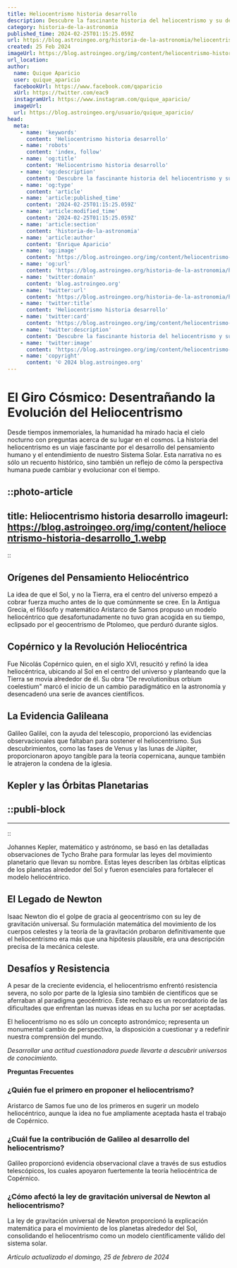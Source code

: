 ```yaml
---
title: Heliocentrismo historia desarrollo
description: Descubre la fascinante historia del heliocentrismo y su desarrollo; cómo cambió nuestra visión del cosmos y desafió viejas creencias.
category: historia-de-la-astronomia
published_time: 2024-02-25T01:15:25.059Z
url: https://blog.astroingeo.org/historia-de-la-astronomia/heliocentrismo-historia-desarrollo
created: 25 Feb 2024
imageUrl: https://blog.astroingeo.org/img/content/heliocentrismo-historia-desarrollo_1.webp
url_location:
author:
  name: Quique Aparicio
  user: quique_aparicio
  facebookUrl: https://www.facebook.com/qaparicio
  xUrl: https://twitter.com/eac9
  instagramUrl: https://www.instagram.com/quique_aparicio/
  imageUrl: 
  url: https://blog.astroingeo.org/usuario/quique_aparicio/
head:
  meta:
    - name: 'keywords'
      content: 'Heliocentrismo historia desarrollo'
    - name: 'robots'
      content: 'index, follow'
    - name: 'og:title'
      content: 'Heliocentrismo historia desarrollo'
    - name: 'og:description'
      content: 'Descubre la fascinante historia del heliocentrismo y su desarrollo; cómo cambió nuestra visión del cosmos y desafió viejas creencias.'
    - name: 'og:type'
      content: 'article'
    - name: 'article:published_time'
      content: '2024-02-25T01:15:25.059Z'
    - name: 'article:modified_time'
      content: '2024-02-25T01:15:25.059Z'
    - name: 'article:section'
      content: 'historia-de-la-astronomia'
    - name: 'article:author'
      content: 'Enrique Aparicio'
    - name: 'og:image'
      content: 'https://blog.astroingeo.org/img/content/heliocentrismo-historia-desarrollo_1.webp'
    - name: 'og:url'
      content: 'https://blog.astroingeo.org/historia-de-la-astronomia/heliocentrismo-historia-desarrollo'
    - name: 'twitter:domain'
      content: 'blog.astroingeo.org'
    - name: 'twitter:url'
      content: 'https://blog.astroingeo.org/historia-de-la-astronomia/heliocentrismo-historia-desarrollo'
    - name: 'twitter:title'
      content: 'Heliocentrismo historia desarrollo'
    - name: 'twitter:card'
      content: 'https://blog.astroingeo.org/img/content/heliocentrismo-historia-desarrollo_1.webp'
    - name: 'twitter:description'
      content: 'Descubre la fascinante historia del heliocentrismo y su desarrollo; cómo cambió nuestra visión del cosmos y desafió viejas creencias.'
    - name: 'twitter:image'
      content: 'https://blog.astroingeo.org/img/content/heliocentrismo-historia-desarrollo_1.webp'
    - name: 'copyright'
      content: '© 2024 blog.astroingeo.org'
---
```

# El Giro Cósmico: Desentrañando la Evolución del Heliocentrismo

Desde tiempos inmemoriales, la humanidad ha mirado hacia el cielo nocturno con preguntas acerca de su lugar en el cosmos. La historia del heliocentrismo es un viaje fascinante por el desarrollo del pensamiento humano y el entendimiento de nuestro Sistema Solar. Esta narrativa no es sólo un recuento histórico, sino también un reflejo de cómo la perspectiva humana puede cambiar y evolucionar con el tiempo.


::photo-article
---
title: Heliocentrismo historia desarrollo
imageurl: https://blog.astroingeo.org/img/content/heliocentrismo-historia-desarrollo_1.webp
---
::


## Orígenes del Pensamiento Heliocéntrico

La idea de que el Sol, y no la Tierra, era el centro del universo empezó a cobrar fuerza mucho antes de lo que comúnmente se cree. En la Antigua Grecia, el filósofo y matemático Aristarco de Samos propuso un modelo heliocéntrico que desafortunadamente no tuvo gran acogida en su tiempo, eclipsado por el geocentrismo de Ptolomeo, que perduró durante siglos.

## Copérnico y la Revolución Heliocéntrica

Fue Nicolás Copérnico quien, en el siglo XVI, resucitó y refinó la idea heliocéntrica, ubicando al Sol en el centro del universo y planteando que la Tierra se movía alrededor de él. Su obra "De revolutionibus orbium coelestium" marcó el inicio de un cambio paradigmático en la astronomía y desencadenó una serie de avances científicos.

## La Evidencia Galileana

Galileo Galilei, con la ayuda del telescopio, proporcionó las evidencias observacionales que faltaban para sostener el heliocentrismo. Sus descubrimientos, como las fases de Venus y las lunas de Júpiter, proporcionaron apoyo tangible para la teoría copernicana, aunque también le atrajeron la condena de la iglesia.

## Kepler y las Órbitas Planetarias


  ::publi-block
  ---
  ---
  ::
  
  
Johannes Kepler, matemático y astrónomo, se basó en las detalladas observaciones de Tycho Brahe para formular las leyes del movimiento planetario que llevan su nombre. Estas leyes describen las órbitas elípticas de los planetas alrededor del Sol y fueron esenciales para fortalecer el modelo heliocéntrico.

## El Legado de Newton

Isaac Newton dio el golpe de gracia al geocentrismo con su ley de gravitación universal. Su formulación matemática del movimiento de los cuerpos celestes y la teoría de la gravitación probaron definitivamente que el heliocentrismo era más que una hipótesis plausible, era una descripción precisa de la mecánica celeste.

## Desafíos y Resistencia

A pesar de la creciente evidencia, el heliocentrismo enfrentó resistencia severa, no solo por parte de la Iglesia sino también de científicos que se aferraban al paradigma geocéntrico. Este rechazo es un recordatorio de las dificultades que enfrentan las nuevas ideas en su lucha por ser aceptadas.

El heliocentrismo no es sólo un concepto astronómico; representa un monumental cambio de perspectiva, la disposición a cuestionar y a redefinir nuestra comprensión del mundo. 

*Desarrollar una actitud cuestionadora puede llevarte a descubrir universos de conocimiento.*

**Preguntas Frecuentes**

### ¿Quién fue el primero en proponer el heliocentrismo?
Aristarco de Samos fue uno de los primeros en sugerir un modelo heliocéntrico, aunque la idea no fue ampliamente aceptada hasta el trabajo de Copérnico.

### ¿Cuál fue la contribución de Galileo al desarrollo del heliocentrismo?
Galileo proporcionó evidencia observacional clave a través de sus estudios telescópicos, los cuales apoyaron fuertemente la teoría heliocéntrica de Copérnico.

### ¿Cómo afectó la ley de gravitación universal de Newton al heliocentrismo?
La ley de gravitación universal de Newton proporcionó la explicación matemática para el movimiento de los planetas alrededor del Sol, consolidando el heliocentrismo como un modelo científicamente válido del sistema solar.

_Artículo actualizado el domingo, 25 de febrero de 2024_
